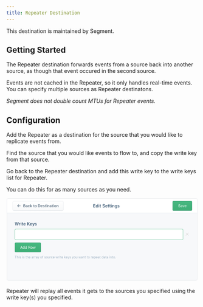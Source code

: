 ```yaml
---
title: Repeater Destination
---
```


This destination is maintained by Segment.

## Getting Started

The Repeater destination forwards events from a source back into another source, as though that event occured in the second source.

Events are not cached in the Repeater, so it only handles real-time events. You can specify multiple sources as Repeater destinatons.

*Segment does not double count MTUs for Repeater events.*

## Configuration

Add the Repeater as a destination for the source that you would like to replicate events from.

Find the source that you would like events to flow to, and copy the write key from that source.

Go back to the Repeater destination and add this write key to the write keys list for Repeater.

You can do this for as many sources as you need.

![](images/write-key-settings.png)

Repeater will replay all events it gets to the sources you specified using the write key(s) you specified.
